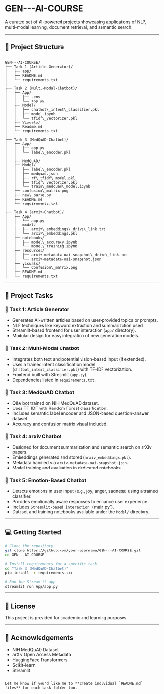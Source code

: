


# GEN---AI-COURSE

A curated set of AI-powered projects showcasing applications of NLP, multi-modal learning, document retrieval, and semantic search.

---

## 📁 Project Structure

```

GEN---AI-COURSE/
├── Task 1 (Article-Generator)/
│   ├── app/
│   ├── README.md
│   └── requirements.txt
│
├── Task 2 (Multi-Modal-Chatbot)/
│   ├── App/
│   │   ├── .env
│   │   └── app.py
│   ├── Model/
│   │   ├── chatbot\_intent\_classifier.pkl
│   │   ├── model.ipynb
│   │   └── tfidf\_vectorizer.pkl
│   ├── Visuals/
│   ├── Readme.md
│   └── requirements.txt
│
├── Task 3 (MedQuAD-Chatbot)/
│   ├── App/
│   │   ├── app.py
│   │   └── label\_encoder.pkl
│   │
│   ├── MedQuAD/
│   ├── Model/
│   │   ├── label\_encoder.pkl
│   │   ├── medquad.json
│   │   ├── rf\_tfidf\_model.pkl
│   │   ├── tfidf\_vectorizer.pkl
│   │   └── train\_medquad\_model.ipynb
│   ├── confusion\_matrix.png
│   ├── new\_parse.py
│   ├── README.md
│   └── requirements.txt
│
├── Task 4 (arxiv-Chatbot)/
│   ├── App/
│   │   └── app.py
│   ├── model/
│   │   ├── arxiv\_embeddings\_drive\_link.txt
│   │   └── arxiv\_embeddings.pkl
│   ├── notebooks/
│   │   ├── model\_accuracy.ipynb
│   │   └── model\_training.ipynb
│   ├── resources/
│   │   ├── arxiv-metadata-oai-snapshot\_drive\_link.txt
│   │   └── arxiv-metadata-oai-snapshot.json
│   ├── visuals/
│   │   └── Confusion\_matrix.png
│   ├── README.md
│   └── requirements.txt

````

---

## 📌 Project Tasks

### 🔹 Task 1: Article Generator
- Generates AI-written articles based on user-provided topics or prompts.
- NLP techniques like keyword extraction and summarization used.
- Streamlit-based frontend for user interaction (`app/` directory).
- Modular design for easy integration of new generation models.

### 🔹 Task 2: Multi-Modal Chatbot
- Integrates both text and potential vision-based input (if extended).
- Uses a trained intent classification model (`chatbot_intent_classifier.pkl`) with TF-IDF vectorization.
- Frontend built with Streamlit (`app.py`).
- Dependencies listed in `requirements.txt`.

### 🔹 Task 3: MedQuAD Chatbot
- Q&A bot trained on NIH MedQuAD dataset.
- Uses TF-IDF with Random Forest classification.
- Includes semantic label encoder and JSON-based question-answer dataset.
- Accuracy and confusion matrix visual included.

### 🔹 Task 4: arxiv Chatbot
- Designed for document summarization and semantic search on arXiv papers.
- Embeddings generated and stored (`arxiv_embeddings.pkl`).
- Metadata handled via `arxiv-metadata-oai-snapshot.json`.
- Model training and evaluation in dedicated notebooks.

### 🔹 Task 5: Emotion-Based Chatbot
- Detects emotions in user input (e.g., joy, anger, sadness) using a trained classifier.
- Provides emotionally aware responses to enhance user experience.
- Includes `Streamlit-based interaction (`main.py`).
- Dataset and training notebooks available under the `Model/` directory.

---

## 💻 Getting Started

```bash
# Clone the repository
git clone https://github.com/your-username/GEN---AI-COURSE.git
cd GEN---AI-COURSE

# Install requirements for a specific task
cd "Task 3 (MedQuAD-Chatbot)"
pip install -r requirements.txt

# Run the Streamlit app
streamlit run App/app.py
````

---

## 📜 License

This project is provided for academic and learning purposes.

---

## 🙏 Acknowledgements

* NIH MedQuAD Dataset
* arXiv Open Access Metadata
* HuggingFace Transformers
* Scikit-learn
* Streamlit

```

Let me know if you'd like me to **create individual `README.md` files** for each task folder too.
```
